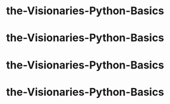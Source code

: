 # the-Visionaries-Python-Basics
# the-Visionaries-Python-Basics
# the-Visionaries-Python-Basics
# the-Visionaries-Python-Basics

